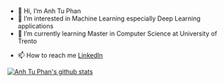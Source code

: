 - 👋 Hi, I’m Anh Tu Phan
- 👀 I’m interested in Machine Learning especially Deep Learning applications
- 🌱 I’m currently learning Master in Computer Science at University of Trento
<!-- - 💞️ I’m looking to collaborate on ... -->
- 📫 How to reach me [LinkedIn](https://www.linkedin.com/in/anhtu-phan/)

[![Anh Tu Phan's github stats](https://github-readme-stats.vercel.app/api?username=anhtu-phan&show_icons=true)](https://github.com/anhtu-phan)
<!---
anhtu-phan/anhtu-phan is a ✨ special ✨ repository because its `README.md` (this file) appears on your GitHub profile.
You can click the Preview link to take a look at your changes.
--->
